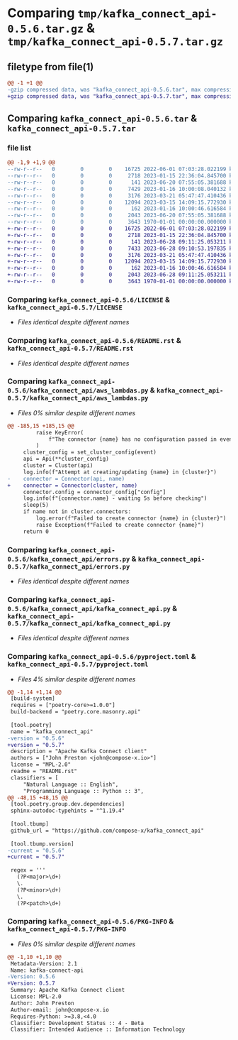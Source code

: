 # Comparing `tmp/kafka_connect_api-0.5.6.tar.gz` & `tmp/kafka_connect_api-0.5.7.tar.gz`

## filetype from file(1)

```diff
@@ -1 +1 @@
-gzip compressed data, was "kafka_connect_api-0.5.6.tar", max compression
+gzip compressed data, was "kafka_connect_api-0.5.7.tar", max compression
```

## Comparing `kafka_connect_api-0.5.6.tar` & `kafka_connect_api-0.5.7.tar`

### file list

```diff
@@ -1,9 +1,9 @@
--rw-r--r--   0        0        0    16725 2022-06-01 07:03:28.022199 kafka_connect_api-0.5.6/LICENSE
--rw-r--r--   0        0        0     2718 2023-01-15 22:36:04.845700 kafka_connect_api-0.5.6/README.rst
--rw-r--r--   0        0        0      141 2023-06-20 07:55:05.381688 kafka_connect_api-0.5.6/kafka_connect_api/__init__.py
--rw-r--r--   0        0        0     7429 2023-01-16 10:00:08.040132 kafka_connect_api-0.5.6/kafka_connect_api/aws_lambdas.py
--rw-r--r--   0        0        0     3176 2023-03-21 05:47:47.410436 kafka_connect_api-0.5.6/kafka_connect_api/errors.py
--rw-r--r--   0        0        0    12094 2023-03-15 14:09:15.772930 kafka_connect_api-0.5.6/kafka_connect_api/kafka_connect_api.py
--rw-r--r--   0        0        0      162 2023-01-16 10:00:46.616584 kafka_connect_api-0.5.6/kafka_connect_api/tools.py
--rw-r--r--   0        0        0     2043 2023-06-20 07:55:05.381688 kafka_connect_api-0.5.6/pyproject.toml
--rw-r--r--   0        0        0     3643 1970-01-01 00:00:00.000000 kafka_connect_api-0.5.6/PKG-INFO
+-rw-r--r--   0        0        0    16725 2022-06-01 07:03:28.022199 kafka_connect_api-0.5.7/LICENSE
+-rw-r--r--   0        0        0     2718 2023-01-15 22:36:04.845700 kafka_connect_api-0.5.7/README.rst
+-rw-r--r--   0        0        0      141 2023-06-28 09:11:25.053211 kafka_connect_api-0.5.7/kafka_connect_api/__init__.py
+-rw-r--r--   0        0        0     7433 2023-06-28 09:10:53.197835 kafka_connect_api-0.5.7/kafka_connect_api/aws_lambdas.py
+-rw-r--r--   0        0        0     3176 2023-03-21 05:47:47.410436 kafka_connect_api-0.5.7/kafka_connect_api/errors.py
+-rw-r--r--   0        0        0    12094 2023-03-15 14:09:15.772930 kafka_connect_api-0.5.7/kafka_connect_api/kafka_connect_api.py
+-rw-r--r--   0        0        0      162 2023-01-16 10:00:46.616584 kafka_connect_api-0.5.7/kafka_connect_api/tools.py
+-rw-r--r--   0        0        0     2043 2023-06-28 09:11:25.053211 kafka_connect_api-0.5.7/pyproject.toml
+-rw-r--r--   0        0        0     3643 1970-01-01 00:00:00.000000 kafka_connect_api-0.5.7/PKG-INFO
```

### Comparing `kafka_connect_api-0.5.6/LICENSE` & `kafka_connect_api-0.5.7/LICENSE`

 * *Files identical despite different names*

### Comparing `kafka_connect_api-0.5.6/README.rst` & `kafka_connect_api-0.5.7/README.rst`

 * *Files identical despite different names*

### Comparing `kafka_connect_api-0.5.6/kafka_connect_api/aws_lambdas.py` & `kafka_connect_api-0.5.7/kafka_connect_api/aws_lambdas.py`

 * *Files 0% similar despite different names*

```diff
@@ -185,15 +185,15 @@
         raise KeyError(
             f"The connector {name} has no configuration passed in event for create/update"
         )
     cluster_config = set_cluster_config(event)
     api = Api(**cluster_config)
     cluster = Cluster(api)
     log.info(f"Attempt at creating/updating {name} in {cluster}")
-    connector = Connector(api, name)
+    connector = Connector(cluster, name)
     connector.config = connector_config["config"]
     log.info(f"{connector.name} - waiting 5s before checking")
     sleep(5)
     if name not in cluster.connectors:
         log.error(f"Failed to create connector {name} in {cluster}")
         raise Exception(f"Failed to create connector {name}")
     return 0
```

### Comparing `kafka_connect_api-0.5.6/kafka_connect_api/errors.py` & `kafka_connect_api-0.5.7/kafka_connect_api/errors.py`

 * *Files identical despite different names*

### Comparing `kafka_connect_api-0.5.6/kafka_connect_api/kafka_connect_api.py` & `kafka_connect_api-0.5.7/kafka_connect_api/kafka_connect_api.py`

 * *Files identical despite different names*

### Comparing `kafka_connect_api-0.5.6/pyproject.toml` & `kafka_connect_api-0.5.7/pyproject.toml`

 * *Files 4% similar despite different names*

```diff
@@ -1,14 +1,14 @@
 [build-system]
 requires = ["poetry-core>=1.0.0"]
 build-backend = "poetry.core.masonry.api"
 
 [tool.poetry]
 name = "kafka_connect_api"
-version = "0.5.6"
+version = "0.5.7"
 description = "Apache Kafka Connect client"
 authors = ["John Preston <john@compose-x.io>"]
 license = "MPL-2.0"
 readme = "README.rst"
 classifiers = [
     "Natural Language :: English",
     "Programming Language :: Python :: 3",
@@ -48,15 +48,15 @@
 [tool.poetry.group.dev.dependencies]
 sphinx-autodoc-typehints = "^1.19.4"
 
 [tool.tbump]
 github_url = "https://github.com/compose-x/kafka_connect_api"
 
 [tool.tbump.version]
-current = "0.5.6"
+current = "0.5.7"
 
 regex = '''
   (?P<major>\d+)
   \.
   (?P<minor>\d+)
   \.
   (?P<patch>\d+)
```

### Comparing `kafka_connect_api-0.5.6/PKG-INFO` & `kafka_connect_api-0.5.7/PKG-INFO`

 * *Files 0% similar despite different names*

```diff
@@ -1,10 +1,10 @@
 Metadata-Version: 2.1
 Name: kafka-connect-api
-Version: 0.5.6
+Version: 0.5.7
 Summary: Apache Kafka Connect client
 License: MPL-2.0
 Author: John Preston
 Author-email: john@compose-x.io
 Requires-Python: >=3.8,<4.0
 Classifier: Development Status :: 4 - Beta
 Classifier: Intended Audience :: Information Technology
```


